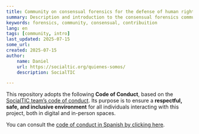 ```yaml
---
title: Community on consensual forensics for the defense of human rights
summary: Description and introduction to the consensual forensics community
keywords: forensics, community, consensual, contribuition
lang: en
tags: [community, intro]
last_updated: 2025-07-15
some_url:
created: 2025-07-15
author:
    name: Daniel
    url: https://socialtic.org/quienes-somos/
    description: SocialTIC

---
```


This repository adopts the following **Code of Conduct**, based on the [SocialTIC team’s code of conduct](https://socialtic.org/codigo/). Its purpose is to ensure a **respectful, safe, and inclusive environment** for all individuals interacting with this project, both in digital and in-person spaces.

You can consult the [code of conduct in Spanish by clicking here](https://forensics.socialtic.org/comunidad/codigo-de-conducta.html). 
